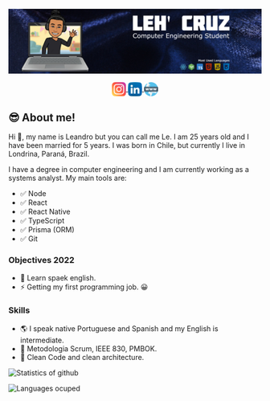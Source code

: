 ![BANNER](./banner-english.jpg)

<p align="center"> 
  <a href="https://www.instagram.com/leh_gcruz/" target="blank">
    <img align="center" src="./instagram.png" alt="Instagram" height="28px" width="28px" />
  </a>
  <a href="https://www.linkedin.com/in/leandrogcruzp/" target="blank">
    <img align="center" src="./linkedin.png" alt="Linkedin" height="28px" width="28px" />
  </a>
  <a href="https://leh.vercel.app/" target="blank">
    <img align="center" src="./www.png" alt="PortFolio" height="28px" width="28px" />
  </a>
</p>

## 😎 About me!

Hi 👋, my name is Leandro but you can call me Le. I am 25 years old and I have been married for 5 years. I was born in Chile, but currently I live in Londrina, Paraná, Brazil.

I have a degree in computer engineering and I am currently working as a systems analyst. My main tools are:

+ ✅ Node
+ ✅ React
+ ✅ React Native
+ ✅ TypeScript
+ ✅ Prisma (ORM)
+ ✅ Git

### Objectives 2022

+ 🥅 Learn spaek english.
+ ⚡ Getting my first programming job. 😀

### Skills
+ 🌎 I speak native Portuguese and Spanish and my English is intermediate.
+ 📰 Metodologia Scrum, IEEE 830, PMBOK.
+ 📰 Clean Code and clean architecture.

![Statistics of github](https://github-readme-stats.vercel.app/api?username=LeandroGCruzP&show_icons=true&theme=dark)

![Languages ocuped](https://github-readme-stats.vercel.app/api/top-langs/?username=LeandroGCruzP&theme=dark&layout=compact&card_width=445)


